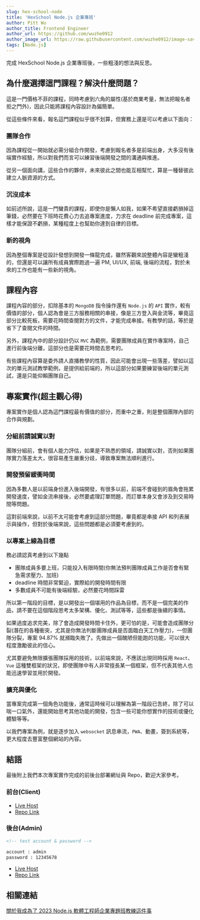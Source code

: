```yaml
---
slug: hex-school-node
title: 'HexSchool Node.js 企業專班'
author: Pitt Wu
author_title: Frontend Engineer
author_url: https://github.com/wuzhe0912
author_image_url: https://raw.githubusercontent.com/wuzhe0912/image-save/master/personal/me-2019-5-2.3u8s3z57t4g0.webp
tags: [Node.js]
---
```


完成 HexSchool Node.js 企業專班後，一些粗淺的想法與反思。

<!--truncate-->

## 為什麼選擇這門課程？解決什麼問題？

這是一門價格不菲的課程，同時考慮到六角的屬性(基於商業考量，無法把報名者拒之門外)，因此只能將課程內容設計為偏簡單。

從這些條件來看，報名這門課程似乎很不划算，但實務上還是可以考慮以下面向：

### 團隊合作

因為課程從一開始就必需分組合作開發，考慮到報名者多是前端出身，大多沒有後端實作經驗，所以對我們而言可以練習後端開發之間的溝通與推進。

從另一個面向講，這些合作的夥伴，未來彼此之間也能互相幫忙，算是一種替彼此建立人脈資源的方式。

### 沉沒成本

如前述所說，這是一門蠻貴的課程，即使你是懶人如我，如果不希望直接虧損掉這筆錢，必然要在下班時花費心力去追專案進度，力求在 deadline 前完成專案，這樣才能保證不虧損，某種程度上也幫助你達到自律的目標。

### 新的視角

因為整個專案是從設計發想到開發一條龍完成，雖然客觀來說整體內容是蠻粗淺的，但還是可以讓所有成員實際跑過一遍 PM, UI/UX, 前端, 後端的流程，對於未來的工作也能有一些新的視角。

## 課程內容

課程內容的部分，扣除基本的 `MongoDB` 指令操作還有 `Node.js` 的 `API` 實作，較有價值的部分，個人認為會是三方服務相關的串接，像是三方登入與金流等，畢竟這部分比較死板，需要花時間查閱對方的文件，才能完成串接。有教學的話，等於是省下了查閱文件的時間。

另外，課程內中的部分設計仍以 `MVC` 為範例，需要團隊成員在實作專案時，自己進行前後端分離，這部分也是需要花時間去思考的。

有些課程內容算是委外請人直播教學的性質，因此可能會出現一些落差，譬如以這次的單元測試教學範例，是提供給前端的，所以這部分如果要練習後端的單元測試，還是只能仰賴團隊自己。

## 專案實作(超主觀心得)

專案實作是個人認為這門課程最有價值的部分，而重中之重，則是整個團隊內部的合作與規劃。

### 分組前請誠實以對

團隊分組前，會有個人能力評估，如果是不熟悉的領域，請誠實以對，否則如果團隊實力落差太大，很容易產生嚴重分歧，導致專案無法順利進行。

### 開發預留緩衝時間

因為多數人是以前端身份進入後端開發，有很多以前，前端不會碰到的眉角會拖累開發速度，譬如金流串接後，必然要處理訂單問題，而訂單本身又會涉及到交易時間等問題。

這對前端來說，以前不太可能會考慮到這部分問題，畢竟都是串接 API 和列表展示與操作，但對於後端來說，這些問題都是必須要考慮到的。

### 以專案上線為目標

務必請認真考慮到以下幾點

- 團隊成員多要上班，只能投入有限時間(你無法預判團隊成員工作是否會有緊急需求壓力、加班)
- deadline 時間非常緊迫，實際給的開發時間有限
- 多數成員不可能有後端經驗，必然要花時間踩雷

所以第一階段的目標，是以開發出一個堪用的作品為目標，而不是一個完美的作品，請不要在這個階段思考太多架構、優化、測試等等，這些都是後續的事情。

如果過度追求完美，除了會造成開發時間卡住外，更可怕的是，可能會造成團隊分裂(潛在的各種衝突，尤其是你無法判斷團隊成員是否面臨白天工作壓力)，一但團隊分裂，專案 94.87% 就瀕臨失敗了。先做出一個醜陋但能跑的功能，可以很大程度激勵彼此的信心。

尤其要避免無限擴張團隊採用的技術，以前端來說，不應該出現同時採用 `React`、`Vue` 這種雙框架的狀況，即使團隊中有人非常擅長某一個框架，但不代表其他人也能迅速學習並用於開發。

### 擴充與優化

當專案完成第一個角色功能後，通常這時候可以理解為第一階段已吿終，除了可以喘一口氣外，還能開始思考其他功能的開發，包含一些可能你想實作的技術或優化體驗等等。

以我們專案為例，就是逐步加入 `websocket` 訊息串流，`PWA`、動畫，簽到系統等，更大程度去豐富整個網站的內容。

## 結語

最後附上我們本次專案實作完成的前後台部署網址與 Repo，歡迎大家參考。

### 前台(Client)

- [Live Host](https://true-salary-story-client.vercel.app/)
- [Repo Link](https://github.com/North-Cat/true-salary-story-client)

### 後台(Admin)

```md
<!-- test account & password -->

account : admin
password : 12345678
```

- [Live Host](https://north-cat.github.io/true-salary-story-admin/#/login)
- [Repo Link](https://github.com/North-Cat/true-salary-story-admin)

## 相關連結

[關於我成為了 2023 Node.js 軟體工程師企業專題班教練這件事](https://israynotarray.com/learnexp/20230701/2021952545/)
